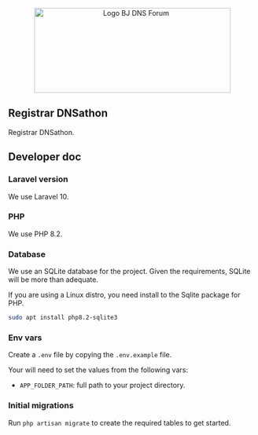 <p align="center">
  <a href="https://dnsforum.bj/" target="_blank">
    <img src="https://dnsforum.bj/wp-content/uploads/2018/10/full_logo_benindns.png" height="173" width="399s" alt="Logo BJ DNS Forum">
  </a>
</p>


## Registrar DNSathon

Registrar DNSathon.

## Developer doc

### Laravel version

We use Laravel 10.

### PHP

We use PHP 8.2.

### Database

We use an SQLite database for the project. Given the requirements, SQLite will be more than adequate.

If you are using a Linux distro, you need install to the Sqlite package for PHP. 

```sh
sudo apt install php8.2-sqlite3
```

### Env vars

Create a `.env` file by copying the `.env.example` file.

Your will need to set the values from the following vars:

- `APP_FOLDER_PATH`: full path to your project directory.

### Initial migrations

Run `php artisan migrate` to create the required tables to get started.
